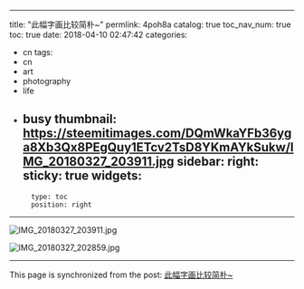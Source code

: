 
---
title: "此幅字画比较简朴~"
permlink: 4poh8a
catalog: true
toc_nav_num: true
toc: true
date: 2018-04-10 02:47:42
categories:
- cn
tags:
- cn
- art
- photography
- life
- busy
thumbnail: https://steemitimages.com/DQmWkaYFb36yga8Xb3Qx8PEgQuy1ETcv2TsD8YKmAYkSukw/IMG_20180327_203911.jpg
sidebar:
    right:
        sticky: true
widgets:
    -
        type: toc
        position: right
---


![IMG_20180327_203911.jpg](https://steemitimages.com/DQmWkaYFb36yga8Xb3Qx8PEgQuy1ETcv2TsD8YKmAYkSukw/IMG_20180327_203911.jpg)

![IMG_20180327_202859.jpg](https://steemitimages.com/DQmb238v5TAjmRN7Kd3WSnhMnyRNxTzNXMwDXE85nrK1Qay/IMG_20180327_202859.jpg)

- - -

This page is synchronized from the post: [此幅字画比较简朴~](https://steemit.com/@andrewma/4poh8a)
